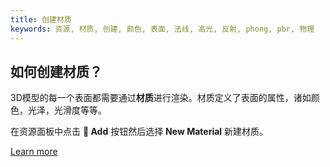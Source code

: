 ```yaml
---
title: 创建材质
keywords: 资源, 材质, 创建, 颜色, 表面, 法线, 高光, 反射, phong, pbr, 物理
---
```


## 如何创建材质？

3D模型的每一个表面都需要通过**材质**进行渲染。材质定义了表面的属性，诸如颜色，光泽，光滑度等等。

在资源面板中点击 **<span class="font-icon">&#57632;</span> Add** 按钮然后选择 **New Material** 新建材质。

[Learn more](https://developer.playcanvas.com/en/user-manual/assets/materials/)

